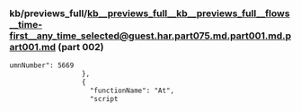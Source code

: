 ### kb/previews_full/kb__previews_full__kb__previews_full__flows__time-first__any_time_selected@guest.har.part075.md.part001.md.part001.md (part 002)

```md
umnNumber": 5669
                  },
                  {
                    "functionName": "At",
                    "script
```

```
